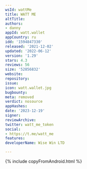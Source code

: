 ```yaml
---
wsId: wattMe
title: WATT ME
altTitle: 
authors:
- danny
appId: watt.wallet
appCountry: ru
idd: '1594847330'
released: '2021-12-02'
updated: '2022-06-12'
version: '1.29'
stars: 4.3
reviews: 56
size: '52856832'
website: 
repository: 
issue: 
icon: watt.wallet.jpg
bugbounty: 
meta: removed
verdict: nosource
appHashes: 
date: '2023-12-19'
signer: 
reviewArchive: 
twitter: watt_me_token
social:
- https://t.me/watt_me
features: 
developerName: Wise Win LTD

---
```


{% include copyFromAndroid.html %}